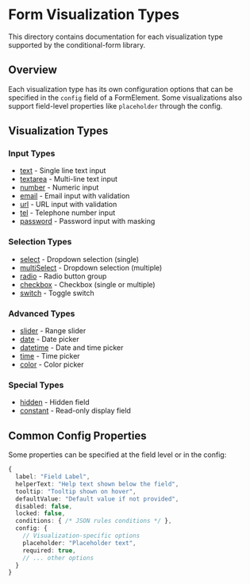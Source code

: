 # Form Visualization Types

This directory contains documentation for each visualization type supported by the conditional-form library.

## Overview

Each visualization type has its own configuration options that can be specified in the `config` field of a FormElement. Some visualizations also support field-level properties like `placeholder` through the config.

## Visualization Types

### Input Types
- [text](./text.md) - Single line text input
- [textarea](./textarea.md) - Multi-line text input
- [number](./number.md) - Numeric input
- [email](./email.md) - Email input with validation
- [url](./url.md) - URL input with validation
- [tel](./tel.md) - Telephone number input
- [password](./password.md) - Password input with masking

### Selection Types
- [select](./select.md) - Dropdown selection (single)
- [multiSelect](./multi-select.md) - Dropdown selection (multiple)
- [radio](./radio.md) - Radio button group
- [checkbox](./checkbox.md) - Checkbox (single or multiple)
- [switch](./switch.md) - Toggle switch

### Advanced Types
- [slider](./slider.md) - Range slider
- [date](./date.md) - Date picker
- [datetime](./datetime.md) - Date and time picker
- [time](./time.md) - Time picker
- [color](./color.md) - Color picker

### Special Types
- [hidden](./hidden.md) - Hidden field
- [constant](./constant.md) - Read-only display field

## Common Config Properties

Some properties can be specified at the field level or in the config:

```typescript
{
  label: "Field Label",
  helperText: "Help text shown below the field",
  tooltip: "Tooltip shown on hover",
  defaultValue: "Default value if not provided",
  disabled: false,
  locked: false,
  conditions: { /* JSON rules conditions */ },
  config: {
    // Visualization-specific options
    placeholder: "Placeholder text",
    required: true,
    // ... other options
  }
}
```